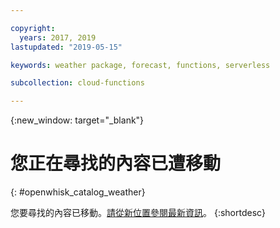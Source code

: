 ```yaml
---

copyright:
  years: 2017, 2019
lastupdated: "2019-05-15"

keywords: weather package, forecast, functions, serverless

subcollection: cloud-functions

---
```


{:new_window: target="_blank"}
# 您正在尋找的內容已遭移動
{: #openwhisk_catalog_weather}

您要尋找的內容已移動。[請從新位置參閱最新資訊](/docs/openwhisk?topic=cloud-functions-pkg_weather)。
{:shortdesc}
